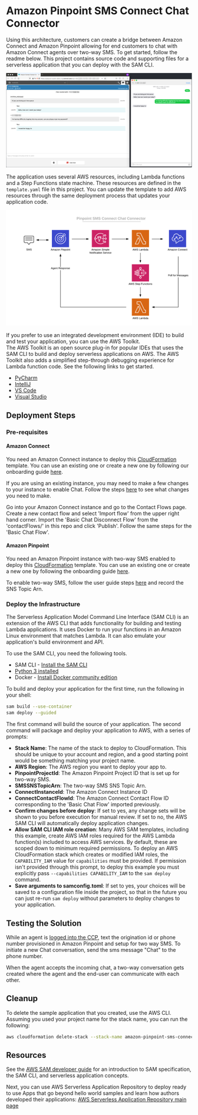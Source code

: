 # Amazon Pinpoint SMS Connect Chat Connector

Using this architecture, customers can create a bridge between Amazon Connect and Amazon Pinpoint allowing for end customers to chat with Amazon Connect agents over two-way SMS.  To get started, follow the readme below.  This project contains source code and supporting files for a serverless application that you can deploy with the SAM CLI.

![Screenshot](images/screenshot.png)

The application uses several AWS resources, including Lambda functions and a Step Functions state machine. These resources are defined in the `template.yaml` file in this project. You can update the template to add AWS resources through the same deployment process that updates your application code.

![Architecture](images/arch.png)

If you prefer to use an integrated development environment (IDE) to build and test your application, you can use the AWS Toolkit.  
The AWS Toolkit is an open source plug-in for popular IDEs that uses the SAM CLI to build and deploy serverless applications on AWS. The AWS Toolkit also adds a simplified step-through debugging experience for Lambda function code. See the following links to get started.

* [PyCharm](https://docs.aws.amazon.com/toolkit-for-jetbrains/latest/userguide/welcome.html)
* [IntelliJ](https://docs.aws.amazon.com/toolkit-for-jetbrains/latest/userguide/welcome.html)
* [VS Code](https://docs.aws.amazon.com/toolkit-for-vscode/latest/userguide/welcome.html)
* [Visual Studio](https://docs.aws.amazon.com/toolkit-for-visual-studio/latest/user-guide/welcome.html)


## Deployment Steps

### Pre-requisites

#### Amazon Connect

You need an Amazon Connect instance to deploy this [CloudFormation](https://aws.amazon.com/cloudformation/) template. You can use an existing one or create a new one by following our onboarding guide [here](https://docs.aws.amazon.com/connect/latest/adminguide/amazon-connect-get-started.html).

If you are using an existing instance, you may need to make a few changes to your instance to enable Chat. Follow the steps [here](https://github.com/amazon-connect/amazon-connect-chat-ui-examples/blob/master/README.md#enabling-chat-in-an-existing-amazon-connect-contact-center) to see what changes you need to make.

Go into your Amazon Connect instance and go to the Contact Flows page. Create a new contact flow and select 'Import flow' from the upper right hand corner. Import the 'Basic Chat Disconnect Flow' from the 'contactFlows/' in this repo and click 'Publish'. Follow the same steps for the 'Basic Chat Flow'.

#### Amazon Pinpoint

You need an Amazon Pinpoint instance with two-way SMS enabled to deploy this [CloudFormation](https://aws.amazon.com/cloudformation/) template.  You can use an existing one or create a new one by following the onboarding guide [here](https://docs.aws.amazon.com/pinpoint/latest/userguide/gettingstarted-create-project.html).

To enable two-way SMS, follow the user guide steps [here](https://docs.aws.amazon.com/pinpoint/latest/userguide/channels-sms-two-way.html#channels-sms-two-way-configure) and record the SNS Topic Arn.


### Deploy the Infrastructure

The Serverless Application Model Command Line Interface (SAM CLI) is an extension of the AWS CLI that adds functionality for building and testing Lambda applications. It uses Docker to run your functions in an Amazon Linux environment that matches Lambda. It can also emulate your application's build environment and API.

To use the SAM CLI, you need the following tools.

* SAM CLI - [Install the SAM CLI](https://docs.aws.amazon.com/serverless-application-model/latest/developerguide/serverless-sam-cli-install.html)
* [Python 3 installed](https://www.python.org/downloads/)
* Docker - [Install Docker community edition](https://hub.docker.com/search/?type=edition&offering=community)

To build and deploy your application for the first time, run the following in your shell:

```bash
sam build --use-container
sam deploy --guided
```

The first command will build the source of your application. The second command will package and deploy your application to AWS, with a series of prompts:

* **Stack Name**: The name of the stack to deploy to CloudFormation. This should be unique to your account and region, and a good starting point would be something matching your project name.
* **AWS Region**: The AWS region you want to deploy your app to.
* **PinpointProjectId**: The Amazon Pinpoint Project ID that is set up for two-way SMS.
* **SMSSNSTopicArn**: The two-way SMS SNS Topic Arn.
* **ConnectInstanceId**: The Amazon Connect Instance ID
* **ConnectContactFlowId**: The Amazon Connect Contact Flow ID corresponding to the 'Basic Chat Flow' imported previously.
* **Confirm changes before deploy**: If set to yes, any change sets will be shown to you before execution for manual review. If set to no, the AWS SAM CLI will automatically deploy application changes.
* **Allow SAM CLI IAM role creation**: Many AWS SAM templates, including this example, create AWS IAM roles required for the AWS Lambda function(s) included to access AWS services. By default, these are scoped down to minimum required permissions. To deploy an AWS CloudFormation stack which creates or modified IAM roles, the `CAPABILITY_IAM` value for `capabilities` must be provided. If permission isn't provided through this prompt, to deploy this example you must explicitly pass `--capabilities CAPABILITY_IAM` to the `sam deploy` command.
* **Save arguments to samconfig.toml**: If set to yes, your choices will be saved to a configuration file inside the project, so that in the future you can just re-run `sam deploy` without parameters to deploy changes to your application.

## Testing the Solution

While an agent is [logged into the CCP](https://docs.aws.amazon.com/connect/latest/adminguide/ccp-login.html), text the origination id or phone number provisioned in Amazon Pinpoint and setup for two way SMS.  To initiate a new Chat conversation, send the sms message "Chat" to the phone number.

When the agent accepts the incoming chat, a two-way conversation gets created where the agent and the end-user can communicate with each other.

## Cleanup

To delete the sample application that you created, use the AWS CLI. Assuming you used your project name for the stack name, you can run the following:

```bash
aws cloudformation delete-stack --stack-name amazon-pinpoint-sms-connect-chat
```

## Resources

See the [AWS SAM developer guide](https://docs.aws.amazon.com/serverless-application-model/latest/developerguide/what-is-sam.html) for an introduction to SAM specification, the SAM CLI, and serverless application concepts.

Next, you can use AWS Serverless Application Repository to deploy ready to use Apps that go beyond hello world samples and learn how authors developed their applications: [AWS Serverless Application Repository main page](https://aws.amazon.com/serverless/serverlessrepo/)
